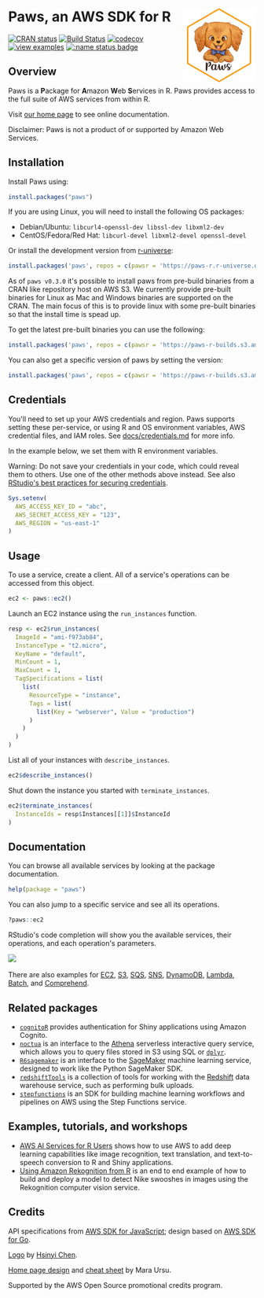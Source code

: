 
# Paws, an AWS SDK for R [<img src="docs/logo.png" align="right" height="150" />](https://paws-r.github.io)

<!-- badges: start -->
[![CRAN status](https://www.r-pkg.org/badges/version/paws)](https://cran.r-project.org/package=paws)
[![Build Status](https://github.com/paws-r/paws/workflows/Unit%20Tests/badge.svg)](https://github.com/paws-r/paws/actions?workflow=Unit%20Tests)
[![codecov](https://codecov.io/gh/paws-r/paws/branch/main/graph/badge.svg)](https://codecov.io/gh/paws-r/paws)
[![view examples](https://img.shields.io/badge/learn%20by-examples-0077b3.svg)](https://github.com/paws-r/paws/tree/main/examples)
[![:name status badge](https://paws-r.r-universe.dev/badges/:name)](https://paws-r.r-universe.dev)
<!-- badges: end -->

## Overview

Paws is a **P**ackage for **A**mazon **W**eb **S**ervices in R. Paws provides
access to the full suite of AWS services from within R.

Visit [our home page](https://www.paws-r-sdk.com) to see online documentation.

Disclaimer: Paws is not a product of or supported by Amazon Web Services.

## Installation

Install Paws using:

``` r
install.packages("paws")
```

If you are using Linux, you will need to install the following OS packages:

* Debian/Ubuntu: `libcurl4-openssl-dev libssl-dev libxml2-dev`
* CentOS/Fedora/Red Hat: `libcurl-devel libxml2-devel openssl-devel`

Or install the development version from [r-universe](https://paws-r.r-universe.dev/ui#builds):
``` r
install.packages('paws', repos = c(pawsr = 'https://paws-r.r-universe.dev', CRAN = 'https://cloud.r-project.org'))
```

As of `paws v0.3.0` it's possible to install paws from pre-build binaries from a CRAN like repository host on AWS S3. We currently provide
pre-built binaries for Linux as Mac and Windows binaries are supported on the CRAN. The main focus of this is to provide linux with some pre-built binaries so that the install time is spead up.

To get the latest pre-built binaries you can use the following:
```r
install.packages('paws', repos = c(pawsr = 'https://paws-r-builds.s3.amazonaws.com/packages/latest/', CRAN = 'https://cloud.r-project.org'))
```

You can also get a specific version of paws by setting the version:
```r
install.packages('paws', repos = c(pawsr = 'https://paws-r-builds.s3.amazonaws.com/packages/0.3.0/', CRAN = 'https://cloud.r-project.org'))
```

## Credentials

You'll need to set up your AWS credentials and region. Paws supports setting
these per-service, or using R and OS environment variables, AWS credential
files, and IAM roles. See [docs/credentials.md](docs/credentials.md) for more
info.

In the example below, we set them with R environment variables.

Warning: Do not save your credentials in your code, which could reveal
them to others. Use one of the other methods above instead. See also
[RStudio's best practices for securing credentials](https://db.rstudio.com/best-practices/managing-credentials/#encrypt-credentials-with-keyring).

``` r
Sys.setenv(
  AWS_ACCESS_KEY_ID = "abc",
  AWS_SECRET_ACCESS_KEY = "123",
  AWS_REGION = "us-east-1"
)
```

## Usage

To use a service, create a client. All of a service's operations
can be accessed from this object.

``` r
ec2 <- paws::ec2()
```

Launch an EC2 instance using the `run_instances` function.

``` r
resp <- ec2$run_instances(
  ImageId = "ami-f973ab84",
  InstanceType = "t2.micro",
  KeyName = "default",
  MinCount = 1,
  MaxCount = 1,
  TagSpecifications = list(
    list(
      ResourceType = "instance",
      Tags = list(
        list(Key = "webserver", Value = "production")
      )
    )
  )
)
```

List all of your instances with `describe_instances`.

``` r
ec2$describe_instances()
```

Shut down the instance you started with `terminate_instances`.

``` r
ec2$terminate_instances(
  InstanceIds = resp$Instances[[1]]$InstanceId
)
```

## Documentation

You can browse all available services by looking at the package documentation.

``` r
help(package = "paws")
```

You can also jump to a specific service and see all its operations.

``` r
?paws::ec2
```

RStudio's code completion will show you the available services,
their operations, and each operation's parameters.

![](docs/code_completion.gif)

There are also examples for [EC2](examples/ec2.R), [S3](examples/s3.R),
[SQS](examples/sqs.R), [SNS](examples/sns.R),
[DynamoDB](examples/dynamodb.R), [Lambda](examples/lambda.R),
[Batch](examples/batch.R), and [Comprehend](examples/comprehend.R).

## Related packages

* [`cognitoR`](https://github.com/chi2labs/cognitoR) provides
  authentication for Shiny applications using Amazon Cognito.
* [`noctua`](https://dyfanjones.github.io/noctua/) is an interface to the
[Athena](https://aws.amazon.com/athena/) serverless interactive query
service, which allows you to query files stored in S3 using SQL or
[`dplyr`](https://dplyr.tidyverse.org/).
* [`R6sagemaker`](https://github.com/DyfanJones/sagemaker-r-sdk) is an
interface to the [SageMaker](https://aws.amazon.com/sagemaker/) machine
learning service, designed to work like the Python SageMaker SDK.
* [`redshiftTools`](https://github.com/RedOakStrategic/redshiftTools) is
a collection of tools for working with the
[Redshift](https://aws.amazon.com/redshift/) data warehouse service,
such as performing bulk uploads.
* [`stepfunctions`](https://github.com/DyfanJones/aws-step-functions-data-science-sdk-r)
is an SDK for building machine learning workflows and pipelines on AWS
using the Step Functions service.

## Examples, tutorials, and workshops

* [AWS AI Services for R Users](https://github.com/alex23lemm/AWS-AI-Services-R-Workshop)
shows how to use AWS to add deep learning capabilities like image recognition,
text translation, and text-to-speech conversion to R and Shiny applications.
* [Using Amazon Rekognition from R](https://alex23lemm.github.io/posts/2021-01-03-using-amazon-rekognition-custom-labels-from-r/)
is an end to end example of how to build and deploy a model to detect Nike
swooshes in images using the Rekognition computer vision service.

## Credits

API specifications from [AWS SDK for JavaScript](https://github.com/aws/aws-sdk-js);
design based on [AWS SDK for Go](https://github.com/aws/aws-sdk-go).

[Logo](docs/logo.png) by [Hsinyi Chen](https://linktr.ee/starfolio).

[Home page design](https://paws-r.github.io) and [cheat sheet](docs/cheat_sheet.pdf) by Mara Ursu.

Supported by the AWS Open Source promotional credits program.
